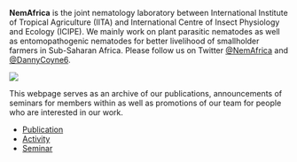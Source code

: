 
**NemAfrica** is the joint nematology laboratory between International Institute of Tropical Agriculture (IITA) and International Centre of Insect Physiology and Ecology (ICIPE). We mainly work on plant parasitic nematodes as well as entomopathogenic nematodes for better livelihood of smallholder farmers in Sub-Saharan Africa. Please follow us on Twitter [@NemAfrica](https://twitter.com/NemAfrica) and [@DannyCoyne6](https://twitter.com/DannyCoyne6).

![](../nemafrica.png)

This webpage serves as an archive of our publications, announcements of seminars for members within as well as promotions of our team for people who are interested in our work.

- [Publication](./publication/)
- [Activity](./activity/)
- [Seminar](./seminar/)



